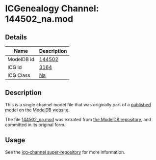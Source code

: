 # ICGenealogy Channel: 144502\_na.mod

## Details

Name | Description
---- | -----------
ModelDB id | [144502](http://senselab.med.yale.edu/ModelDB/ShowModel.cshtml?model=144502)
ICG id | [3164](http://icg.neurotheory.ox.ac.uk/channels/2/3164)
ICG Class | [Na](http://icg.neurotheory.ox.ac.uk/channels/2)

## Description

This is a single channel model file that was originally part of a [published model on the ModelDB website](http://senselab.med.yale.edu/mModelDB/ShowModel.cshtml?model=144502).

The file [144502\_na.mod](144502_na.mod) was extrated from [the ModelDB repository](http://senselab.med.yale.edu/ModelDB/ShowModel.cshtml?model=144502), and committed in its original form.

## Usage

See the [icg-channel super-repository](https://github.com/icgenealogy/icg-channels) for more information.